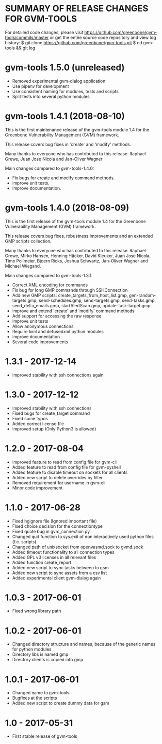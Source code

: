SUMMARY OF RELEASE CHANGES FOR GVM-TOOLS
=======================================

For detailed code changes, please visit
https://github.com/greenbone/gvm-tools/commits/master
or get the entire source code repository and view log history:
$ git clone https://github.com/greenbone/gvm-tools.git
$ cd gvm-tools && git log

# gvm-tools 1.5.0 (unreleased)

- Removed experimental gvm-dialog application
- Use pipenv for development
- Use consistent naming for modules, tests and scripts
- Split tests into several python modules

# gvm-tools 1.4.1 (2018-08-10)

This is the first maintenance release of the gvm-tools module 1.4 for
the Greenbone Vulnerability Management (GVM) framework.

This release covers bug fixes in 'create' and 'modify' methods.

Many thanks to everyone who has contributed to this release: Raphael
Grewe, Juan Jose Nicola and Jan-Oliver Wagner

Main changes compared to gvm-tools-1.4.0:

- Fix bugs for create and modify command methods.
- Improve unit tests.
- Improve documentation.

# gvm-tools 1.4.0 (2018-08-09)

This is the first release of the gvm-tools module 1.4 for the Greenbone
Vulnerability Management (GVM) framework.

This release covers bug fixes, robustness improvements and an extended
GMP scripts collection.

Many thanks to everyone who has contributed to this release: Raphael
Grewe, Mirko Hansen, Henning Häcker, David Kleuker, Juan Jose Nicola,
Timo Pollmeier, Bjoern Ricks, Joshua Schwartz, Jan-Oliver Wagner and
Michael Wiegand.

Main changes compared to gvm-tools-1.3.1:

- Correct XML encoding for commands
- Fix bug for long GMP commands through SSHConnection
- Add new GMP scripts: create\_targets\_from\_host\_list.gmp,
  gen-random-targets.gmp, send-schedules.gmp, send-targets.gmp,
  send-tasks.gmp, send\_delta\_emails.gmp, startAlertScan.gmp,
  update-task-target.gmp.
- Improve and extend 'create' and 'modify' command methods
- Add support for accessing the raw response
- Improve unit tests
- Allow anonymous connections
- Require lxml and defusedxml python modules
- Improve documentation
- Several code improvements

# 1.3.1 - 2017-12-14

- Improved stability with ssh connections again

# 1.3.0 - 2017-12-12

- Improved stability with ssh connections
- Fixed bugs for create\_target command
- Fixed some typos
- Added correct license file
- Improved setup (Only Python3 is allowed)

# 1.2.0 - 2017-08-04

- Improved feature to read from config file for gvm-cli
- Added feature to read from config file for gvm-pyshell
- Added feature to disable timeout on sockets for all clients
- Added new script to delete overrides by filter
- Removed requirement for username in gvm-cli
- Minor code improvement

# 1.1.0 - 2017-06-28

- Fixed hgignore file (Ignored important file)
- Fixed choice decision for the connectiontype
- Fixed quote bug in gvm\_connection.py
- Changed quit function to sys.exit of non interactively used python
  files (f.e. scripts)
- Changed path of unixsocket from openvasmd.sock to gvmd.sock
- Added timeout functionality to all connection types
- Added GPL v3 licenses in all relevant files
- Added function create\_report
- Added new script to sync tasks between to gsm
- Added new script to sync assets from a csv list
- Added experimental client gvm-dialog again

# 1.0.3 - 2017-06-01

- Fixed wrong library path

# 1.0.2 - 2017-06-01

- Changed directory structure and names, because of the generic names
  for python modules
- Directory libs is named gmp
- Directory clients is copied into gmp

# 1.0.1 - 2017-06-01

- Changed name to gvm-tools
- Bugfixes at the scripts
- Added new script to create dummy data for gsm

# 1.0 - 2017-05-31

- First stable release of gvm-tools
